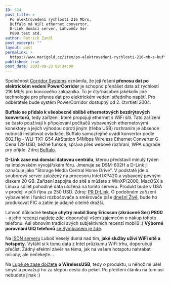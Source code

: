 ```yaml
---
ID: 524
post_title: >
  Po elektrovedení rychlostí 216 Mb/s,
  Buffalo má WiFi ethernet convertor,
  D-Link domácí server, Lahvoňův Ser
  P800 test atd.
author: Patrick Zandl
post_excerpt: ""
layout: post
permalink: >
  https://www.marigold.cz/item/po-elektrovedeni-rychlosti-216-mb-s-buffalo-ma-wifi-ethernet-convertor-d-link-domaci-server-lahvonuv-ser-p800-test-atd
published: true
post_date: 2003-09-23 08:34:00
---
```

Společnost <A href="http://www.corridor.biz/">Corridor Systems</A> oznámila, že její řešení <B>přenosu dat po elektrickém vedení PowerCorridor</B> je schopno přenášet data až rychlostí 216 Mb/s pro koncového zákazníka. To je čtyřnásobek jakékoliv jiné technologie pro přenos dat pro elektrickém vedení středního napětí. Pro odběratele bude systém PowerCorridor dostupný od 2. čtvrtletí 2004. 
<P><B>Buffalo se přidalo k všeobecné oblibě ethernetových bezdrýtových konvertorů</B>, tedy zařízení, které propojují ethernet s WiFi sítí. Tato zařízení se často používají k připojování počítačů vybavených ethernetovými konektory a jejich výhodou oproti jiným (třeba USB) rozhraním je absence nutnosti instalovat ovladače. Buffalo samozřejmě uvádí konvertor podle 802.11g - WLI-TX1-G54 AirStation 54Mbps Wireless Ethernet Converter G. Cena 129 USD, běžné funkce, správa přes webové rozhraní, WPA upgrade prý přijde. Zdroj <A href="http://www.buffalotech.com/wireless/products/airstation/wlitx1g54.php">Buffalo</A>. 
<P><B>D-Link zase má domácí datovou centrálu</B>, kterou představil minulý týden na intelovském vývojářském fóru. Jmenuje se DSM-602H a D-Link ji označuje jako "Storage Media Central Home Drive". V podstatě jde o souborový server založený na procesoru Intel IXP420 a vybavený pevným diskem 20 GB. Zařízení zapojíte do sítě a můžete z WinXP/2000, MacOSX a Linuxu sdílet pohodlně data uložená na tomto serveru. Produkt bude v USA v prodeji v půli října za 250 USD. Zdroj: <A href="http://presslink.dlink.com/pr/?prid=119">PR D-Link</A>. O podobném zařízení vybaveném i funkcí rozbočovače a směrovače píše <A href="http://www.zive.cz/h/Uzivatel/Ar.asp?ARI=112694&amp;CAI=2104">dnešní Živě</A>, bude ho produkovat FIC a zatím je údajně citelně dražší. 
<P>Lahvoň důkladně <B>testuje chytrý mobil Sony Ericsson (zkráceně Ser) P800</B> - a jeho <A href="http://jiri.hlavac.cz/weblog//5664_item.php">recenzi najdete zde</A>, doporučuji všem zájemcům o nákup tohoto telefonu. Asi obnovím tradici svých subjektivních recenzí mobilů :) <STRONG>Výborné porovnání UIQ telefonů</STRONG> <A href="http://www.clubsonyericsson.com/en/products_p800_competitors.htm" target=_blank>se Symbianem je zde</A>.
<P>Na <A href="http://www.isdn.cz/clanek.php?cid=5188">ISDN serveru</A> Luboš Veselý dumá nad tím, <B>jaké služby uživí WiFi sítě a hotspoty</B>. Vytáhl si k tomu data z Intel průzkumu WiFi trhu, doporučuji přečíst. Žádný efektní závěr na téma, jak na vašem hotspotu nahrabat miliony, ale nečekejte... 
<P>Na <A href="http://beta.marigold.cz/http%3A%2F%2Fwww.lupa.cz%2Fclanek.php3%3Fshow%3D3029">Lupě se zase dočtete</A> <B>o WirelessUSB</B>, tedy o produktu, u něhož mi ušel smysl a považuji ho za slepou cestu do pekel. Po přečtení článku na tom asi nebudete jinak :)</P>